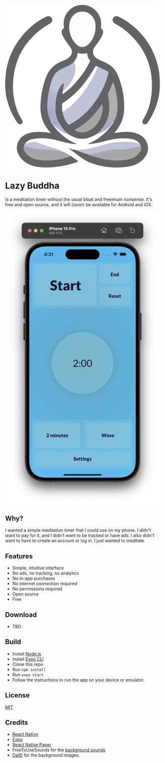 ![Lazy Buddha Logo](assets/images/splash.svg)

# Lazy Buddha
is a meditation timer without the usual bloat and freemium nonsense. It's free and open source, and it will (soon) be available for Android and iOS.

![Screenshot as of 2023_12_23](./Screenshots/2023_12_23.png)

## Why?
I wanted a simple meditation timer that I could use on my phone. I didn't want to pay for it, and I didn't want to be tracked or have ads. I also didn't want to have to create an account or log in. I just wanted to meditate.

## Features
- Simple, intuitive interface
- No ads, no tracking, no analytics
- No in-app purchases
- No internet connection required
- No permissions required
- Open source
- Free

## Download
- TBD

## Build
- Install [Node.js](https://nodejs.org/en/)
- Install [Expo CLI](https://docs.expo.io/workflow/expo-cli/)
- Clone this repo
- Run `npm install`
- Run `expo start`
- Follow the instructions to run the app on your device or emulator.

## License
[MIT](https://choosealicense.com/licenses/mit/)

## Credits
- [React Native](https://reactnative.dev/)
- [Expo](https://expo.io/)
- [React Native Paper](https://callstack.github.io/react-native-paper/)
- FreeToUseSounds for the [background sounds](https://freetousesounds.com/)
- [DallE](https://openai.com/blog/dall-e/) for the background images.
